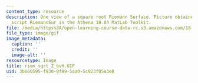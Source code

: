 ```yaml
---
content_type: resource
description: One view of a square root Riemann Surface. Picture obtained using the
  script RiemannSur in the Athena 18.04 MatLab Toolkit.
file: /media/https%3A/open-learning-course-data-rc.s3.amazonaws.com/18-04-complex-variables-with-applications-fall-1999/3b660595f9308f895aa05c923f85a3e8_riem_sqrt_Z_bvH.GIF
file_type: image/gif
image_metadata:
  caption: ''
  credit: ''
  image-alt: ''
resourcetype: Image
title: riem_sqrt_Z_bvH.GIF
uid: 3b660595-f930-8f89-5aa0-5c923f85a3e8
---
```

